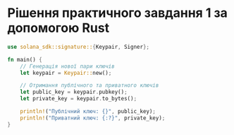 # Рішення практичного завдання 1 за допомогою Rust

```rust
use solana_sdk::signature::{Keypair, Signer};

fn main() {
    // Генерація нової пари ключів
    let keypair = Keypair::new();

    // Отримання публічного та приватного ключів
    let public_key = keypair.pubkey();
    let private_key = keypair.to_bytes();

    println!("Публічний ключ: {}", public_key);
    println!("Приватний ключ: {:?}", private_key);
}
```
